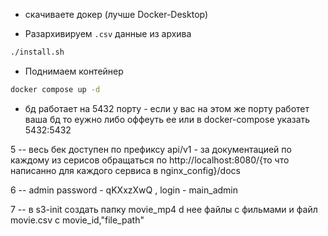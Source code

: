 
 

- скачиваете докер (лучше Docker-Desktop)

- Разархивируем ```.csv``` данные из архива
```bash 
./install.sh
```

- Поднимаем контейнер
```bash 
docker compose up -d
```

- бд работает на 5432 порту - если у вас на этом же порту работет ваша бд то еужно либо оффеуть ее или в docker-compose указать 5432:5432

5 -- весь бек доступен по префиксу api/v1 - за документацией по каждому из серисов обращаться по http://localhost:8080/{то что написанно для каждого сервиса в nginx_config}/docs

6 -- admin password - qKXxzXwQ , login - main_admin

7 -- в s3-init создать папку movie_mp4 d нее файлы с фильмами и файл movie.csv с movie_id,"file_path"